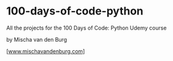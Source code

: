 # 100-days-of-code-python
All the projects for the 100 Days of Code: Python Udemy course

by Mischa van den Burg

[www.mischavandenburg.com]
